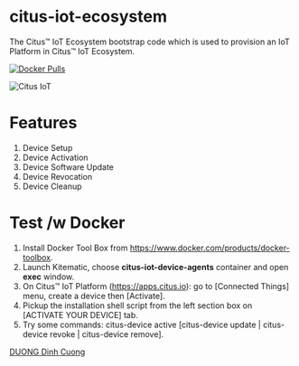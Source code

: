 # citus-iot-ecosystem
The Citus™ IoT Ecosystem bootstrap code which is used to provision an IoT Platform in Citus™ IoT Ecosystem.

[![Docker Pulls](https://img.shields.io/docker/pulls/cuongquay/citus-iot-ecosystem-website.svg?maxAge=2592000)]()

![Citus IoT](https://raw.githubusercontent.com/cuongquay/citus-iot-device-agents/master/docs/images/citus-iot-ecosystem.png)

Features
========
1. Device Setup
2. Device Activation
3. Device Software Update
4. Device Revocation
5. Device Cleanup

Test /w Docker
==============

1. Install Docker Tool Box from https://www.docker.com/products/docker-toolbox.
2. Launch Kitematic, choose **citus-iot-device-agents** container and open **exec** window.
3. On Citus™ IoT Platform (https://apps.citus.io): go to [Connected Things] menu, create a device then [Activate].
4. Pickup the installation shell script from the left section box on [ACTIVATE YOUR DEVICE] tab.
5. Try some commands: citus-device active [citus-device update | citus-device revoke | citus-device remove].


<div class="LI-profile-badge"  data-version="v1" data-size="medium" data-locale="en_US" data-type="vertical" data-theme="dark" data-vanity="cuongquay"><a class="LI-simple-link" href='https://vn.linkedin.com/in/cuongquay?trk=profile-badge'>DUONG Dinh Cuong</a></div>

